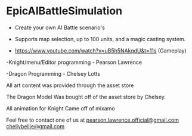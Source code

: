 # EpicAIBattleSimulation

- Create your own AI Battle scenario's 

- Supports map selection, up to 100 units, and a magic casting system.

- https://www.youtube.com/watch?v=uB5h5NAkqdU&t=11s (Gameplay)

-Knight/menu/Editor programming - Pearson Lawrence

-Dragon Programming - Chelsey Lotts

All art content was provided through the asset store

The Dragon Model Was bought off of the asset store by Chelsey.

All animation for Knight Came off of mixamo


Feel free to contact one of us at pearson.lawrence.official@gmail.com chellybellie@gmail.com
